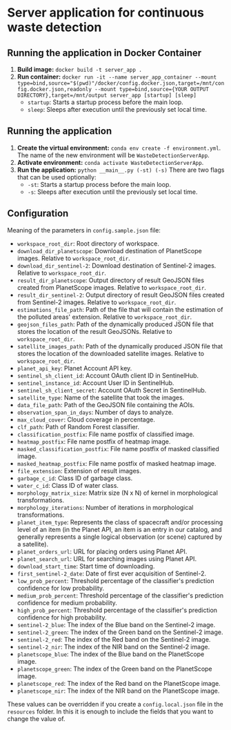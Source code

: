 # Server application for continuous waste detection

## Running the application in Docker Container
1. **Build image:** `docker build -t server_app .`
2. **Run container:** `docker run -it --name server_app_container --mount type=bind,source="$(pwd)"/docker/config.docker.json,target=/mnt/config.docker.json,readonly --mount type=bind,source={YOUR OUTPUT DIRECTORY},target=/mnt/output server_app [startup] [sleep]`
    - `startup`: Starts a startup process before the main loop.
    - `sleep`: Sleeps after execution until the previously set local time.

## Running the application

1. **Create the virtual environment:** `conda env create -f environment.yml`. The name of the new environment will be `WasteDetectionServerApp`.
2. **Activate environment:** `conda activate WasteDetectionServerApp`.
3. **Run the application:** `python __main__.py (-st) (-s)` There are two flags that can be used optionally:
    - `-st`: Starts a startup process before the main loop.
    - `-s`: Sleeps after execution until the previously set local time.
   

## Configuration

Meaning of the parameters in `config.sample.json` file:

- `workspace_root_dir`: Root directory of workspace.
- `download_dir_planetscope`: Download destination of PlanetScope images. Relative to `workspace_root_dir`.
- `download_dir_sentinel-2`: Download destination of Sentinel-2 images. Relative to `workspace_root_dir`.
- `result_dir_planetscope`: Output directory of result GeoJSON files created from PlanetScope images. Relative to `workspace_root_dir`.
- `result_dir_sentinel-2`: Output directory of result GeoJSON files created from Sentinel-2 images. Relative to `workspace_root_dir`.
- `estimations_file_path`: Path of the file that will contain the estimation of the polluted areas' extension. Relative to `workspace_root_dir`.
- `geojson_files_path`: Path of the dynamically produced JSON file that stores the location of the result GeoJSONs. Relative to `workspace_root_dir`.
- `satellite_images_path`: Path of the dynamically produced JSON file that stores the location of the downloaded satellite images. Relative to `workspace_root_dir`.
- `planet_api_key`: Planet Account API key.
- `sentinel_sh_client_id`: Account OAuth client ID in SentinelHub.
- `sentinel_instance_id`: Account User ID in SentinelHub.
- `sentinel_sh_client_secret`: Account OAuth Secret in SentinelHub.
- `satellite_type`: Name of the satellite that took the images.
- `data_file_path`: Path of the GeoJSON file containing the AOIs.
- `observation_span_in_days`: Number of days to analyze.
- `max_cloud_cover`: Cloud coverage in percentage.
- `clf_path`: Path of Random Forest classifier.
- `classification_postfix`: File name postfix of classified image.
- `heatmap_postfix`: File name postfix of heatmap image.
- `masked_classification_postfix`: File name postfix of masked classified image.
- `masked_heatmap_postfix`: File name postfix of masked heatmap image.
- `file_extension`: Extension of result images.
- `garbage_c_id`: Class ID of garbage class.
- `water_c_id`: Class ID of water class.
- `morphology_matrix_size`: Matrix size (N x N) of kernel in morphological transformations.
- `morphology_iterations`: Number of iterations in morphological transformations.
- `planet_item_type`: Represents the class of spacecraft and/or processing level of an item (in the Planet API, an item is an entry in our catalog, and generally represents a single logical observation (or scene) captured by a satellite).
- `planet_orders_url`: URL for placing orders using Planet API.
- `planet_search_url`: URL for searching images using Planet API.
- `download_start_time`: Start time of downloading.
- `first_sentinel-2_date`: Date of first ever acquisition of Sentinel-2.
- `low_prob_percent`: Threshold percentage of the classifier's prediction confidence for low probability.
- `medium_prob_percent`: Threshold percentage of the classifier's prediction confidence for medium probability.
- `high_prob_percent`: Threshold percentage of the classifier's prediction confidence for high probability.
- `sentinel-2_blue`: The index of the Blue band on the Sentinel-2 image.
- `sentinel-2_green`: The index of the Green band on the Sentinel-2 image.
- `sentinel-2_red`: The index of the Red band on the Sentinel-2 image.
- `sentinel-2_nir`: The index of the NIR band on the Sentinel-2 image.
- `planetscope_blue`: The index of the Blue band on the PlanetScope image.
- `planetscope_green`: The index of the Green band on the PlanetScope image.
- `planetscope_red`: The index of the Red band on the PlanetScope image.
- `planetscope_nir`: The index of the NIR band on the PlanetScope image.

These values can be overridden if you create a `config.local.json` file in the `resources` folder. In this it is enough to include the fields that you want to change the value of.
